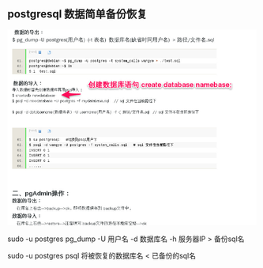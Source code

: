 ## postgresql 数据简单备份恢复

![postgresql数据库简单备份](image/postgres数据简单备份.jpg)


sudo -u postgres pg_dump -U 用户名 -d 数据库名 -h 服务器IP > 备份sql名

sudo -u postgres psql 将被恢复的数据库名 < 已备份的sql名
